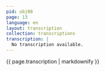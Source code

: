 ```yaml
---
pid: obj08
page: 13
language: en
layout: transcription
collection: transcriptions
transcription: |
  No transcription available.
---
```


{{ page.transcription | markdownify }}
